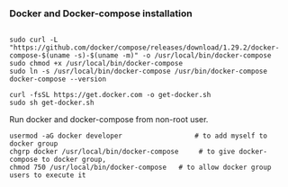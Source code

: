 ### Docker and Docker-compose installation
```

sudo curl -L "https://github.com/docker/compose/releases/download/1.29.2/docker-compose-$(uname -s)-$(uname -m)" -o /usr/local/bin/docker-compose
sudo chmod +x /usr/local/bin/docker-compose
sudo ln -s /usr/local/bin/docker-compose /usr/bin/docker-compose
docker-compose --version

curl -fsSL https://get.docker.com -o get-docker.sh
sudo sh get-docker.sh
```

Run docker and docker-compose from non-root user.
```
usermod -aG docker developer                  # to add myself to docker group
chgrp docker /usr/local/bin/docker-compose     # to give docker-compose to docker group,
chmod 750 /usr/local/bin/docker-compose   # to allow docker group users to execute it
```
